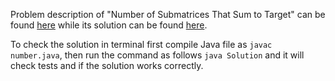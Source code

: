 Problem description of "Number of Submatrices That Sum to Target" can be found [here](https://leetcode.com/problems/number-of-submatrices-that-sum-to-target/) while its solution can be found [here](https://github.com/aurimas13/Solutions-To-Problems/blob/main/LeetCode/Java%20Solutions/Number%20of%20Submatrices%20That%20Sum%20to%20Target/number.java).

To check the solution in terminal first compile Java file as `javac number.java`, then run the command as follows `java Solution` and it will check tests and if the solution works correctly.

